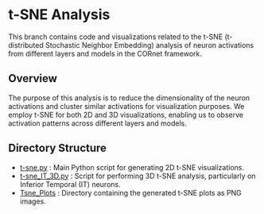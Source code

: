 # t-SNE Analysis

This branch contains code and visualizations related to the t-SNE (t-distributed Stochastic Neighbor Embedding) analysis of neuron activations from different layers and models in the CORnet framework.

## Overview
The purpose of this analysis is to reduce the dimensionality of the neuron activations and cluster similar activations for visualization purposes. We employ t-SNE for both 2D and 3D visualizations, enabling us to observe activation patterns across different layers and models.

## Directory Structure
- [t-sne.py](https://github.com/anahita-soltan/CCNL-Cognitive_Computational_Neuroscience_Lab/blob/Tsne/t-sne.py) : Main Python script for generating 2D t-SNE visualizations.
- [t-sne_IT_3D.py](https://github.com/anahita-soltan/CCNL-Cognitive_Computational_Neuroscience_Lab/blob/Tsne/t-sne_IT_3D.py) : Script for performing 3D t-SNE analysis, particularly on Inferior Temporal (IT) neurons.
- [Tsne_Plots](https://github.com/anahita-soltan/CCNL-Cognitive_Computational_Neuroscience_Lab/blob/Tsne/t-sne.py) : Directory containing the generated t-SNE plots as PNG images.
